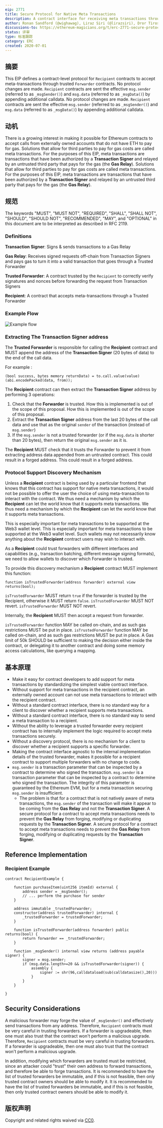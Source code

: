 ```yaml
---
eip: 2771
title: Secure Protocol for Native Meta Transactions
description: A contract interface for receiving meta transactions through a trusted forwarder
author: Ronan Sandford (@wighawag), Liraz Siri (@lirazsiri), Dror Tirosh (@drortirosh), Yoav Weiss (@yoavw), Alex Forshtat (@forshtat), Hadrien Croubois (@Amxx), Sachin Tomar (@tomarsachin2271), Patrick McCorry (@stonecoldpat), Nicolas Venturo (@nventuro), Fabian Vogelsteller (@frozeman), Pandapip1 (@Pandapip1)
discussions-to: https://ethereum-magicians.org/t/erc-2771-secure-protocol-for-native-meta-transactions/4488
status: 评审
type: 标准跟踪
category: ERC
created: 2020-07-01
---
```


## 摘要

This EIP defines a contract-level protocol for `Recipient` contracts to accept meta-transactions through trusted `Forwarder` contracts. No protocol changes are made. `Recipient` contracts are sent the effective `msg.sender` (referred to as `_msgSender()`) and `msg.data` (referred to as `_msgData()`) by appending additional calldata. No protocol changes are made. `Recipient` contracts are sent the effective `msg.sender` (referred to as `_msgSender()`) and `msg.data` (referred to as `_msgData()`) by appending additional calldata.

## 动机

There is a growing interest in making it possible for Ethereum contracts to accept calls from externally owned accounts that do not have ETH to pay for gas. Solutions that allow for third parties to pay for gas costs are called meta transactions. For the purposes of this EIP, meta transactions are transactions that have been authorized by a **Transaction Signer** and relayed by an untrusted third party that pays for the gas (the **Gas Relay**). Solutions that allow for third parties to pay for gas costs are called meta transactions. For the purposes of this EIP, meta transactions are transactions that have been authorized by a **Transaction Signer** and relayed by an untrusted third party that pays for the gas (the **Gas Relay**).

## 规范

The keywords "MUST", "MUST NOT", "REQUIRED", "SHALL", "SHALL NOT", "SHOULD", "SHOULD NOT", "RECOMMENDED", "MAY", and "OPTIONAL" in this document are to be interpreted as described in RFC 2119.

### Definitions

**Transaction Signer**: Signs & sends transactions to a Gas Relay

**Gas Relay**: Receives signed requests off-chain from Transaction Signers and pays gas to turn it into a valid transaction that goes through a Trusted Forwarder

**Trusted Forwarder**: A contract trusted by the `Recipient` to correctly verify signatures and nonces before forwarding the request from Transaction Signers

**Recipient**: A contract that accepts meta-transactions through a Trusted Forwarder

### Example Flow

![Example flow](../assets/eip-2771/example-flow.png)

### Extracting The Transaction Signer address

The **Trusted Forwarder** is responsible for calling the **Recipient** contract and MUST append the address of the **Transaction Signer** (20 bytes of data) to the end of the call data.

For example :

```solidity
(bool success, bytes memory returnData) = to.call.value(value)(abi.encodePacked(data, from));
```

The **Recipient** contract can then extract the **Transaction Signer** address by performing 3 operations:

1. Check that the **Forwarder** is trusted. How this is implemented is out of the scope of this proposal. How this is implemented is out of the scope of this proposal.
2. Extract the **Transaction Signer** address from the last 20 bytes of the call data and use that as the original `sender` of the transaction (instead of `msg.sender`)
3. If the `msg.sender` is not a trusted forwarder (or if the `msg.data` is shorter than 20 bytes), then return the original `msg.sender` as it is.

The **Recipient** MUST check that it trusts the Forwarder to prevent it from extracting address data appended from an untrusted contract. This could result in a forged address. This could result in a forged address.

### Protocol Support Discovery Mechanism

Unless a **Recipient** contract is being used by a particular frontend that knows that this contract has support for native meta transactions, it would not be possible to offer the user the choice of using meta-transaction to interact with the contract. We thus need a mechanism by which the **Recipient** can let the world know that it supports meta transactions. We thus need a mechanism by which the **Recipient** can let the world know that it supports meta transactions.

This is especially important for meta transactions to be supported at the Web3 wallet level. This is especially important for meta transactions to be supported at the Web3 wallet level. Such wallets may not necessarily know anything about the **Recipient** contract users may wish to interact with.

As a **Recipient** could trust forwarders with different interfaces and capabilities (e.g., transaction batching, different message signing formats), we need to allow wallets to discover which Forwarder is trusted.

To provide this discovery mechanism a **Recipient** contract MUST implement this function:

```solidity
function isTrustedForwarder(address forwarder) external view returns(bool);
```

`isTrustedForwarder` MUST return `true` if the forwarder is trusted by the Recipient, otherwise it MUST return `false`. `isTrustedForwarder` MUST NOT revert. `isTrustedForwarder` MUST NOT revert.

Internally, the **Recipient** MUST then accept a request from forwarder.

`isTrustedForwarder` function MAY be called on-chain, and as such gas restrictions MUST be put in place. `isTrustedForwarder` function MAY be called on-chain, and as such gas restrictions MUST be put in place. A Gas limit of 50k SHOULD be sufficient to making the decision either inside the contract, or delegating it to another contract and doing some memory access calculations, like querying a mapping.

## 基本原理

* Make it easy for contract developers to add support for meta transactions by standardizing the simplest viable contract interface.
* Without support for meta transactions in the recipient contract, an externally owned account can not use meta transactions to interact with the recipient contract.
* Without a standard contract interface, there is no standard way for a client to discover whether a recipient supports meta transactions.
* Without a standard contract interface, there is no standard way to send a meta transaction to a recipient.
* Without the ability to leverage a trusted forwarder every recipient contract has to internally implement the logic required to accept meta transactions securely.
* Without a discovery protocol, there is no mechanism for a client to discover whether a recipient supports a specific forwarder.
* Making the contract interface agnostic to the internal implementation details of the trusted forwarder, makes it possible for a recipient contract to support multiple forwarders with no change to code.
* `msg.sender` is a transaction parameter that can be inspected by a contract to determine who signed the transaction. `msg.sender` is a transaction parameter that can be inspected by a contract to determine who signed the transaction. The integrity of this parameter is guaranteed by the Ethereum EVM, but for a meta transaction securing `msg.sender` is insufficient.
  * The problem is that for a contract that is not natively aware of meta transactions, the `msg.sender` of the transaction will make it appear to be coming from the **Gas Relay** and not the **Transaction Signer**. A secure protocol for a contract to accept meta transactions needs to prevent the **Gas Relay** from forging, modifying or duplicating requests by the **Transaction Signer**. A secure protocol for a contract to accept meta transactions needs to prevent the **Gas Relay** from forging, modifying or duplicating requests by the **Transaction Signer**.
## Reference Implementation

### Recipient Example

```solidity
contract RecipientExample {

    function purchaseItem(uint256 itemId) external {
        address sender = _msgSender();
        // ... perform the purchase for sender
    }

    address immutable _trustedForwarder;
    constructor(address trustedForwarder) internal {
        _trustedForwarder = trustedForwarder;
    }

    function isTrustedForwarder(address forwarder) public returns(bool) {
        return forwarder == _trustedForwarder;
    }

    function _msgSender() internal view returns (address payable signer) {
        signer = msg.sender;
        if (msg.data.length>=20 && isTrustedForwarder(signer)) {
            assembly {
                signer := shr(96,calldataload(sub(calldatasize(),20)))
            }
        }    
    }

}
```

## Security Considerations

A malicious forwarder may forge the value of `_msgSender()` and effectively send transactions from any address. Therefore, `Recipient` contracts must be very careful in trusting forwarders. If a forwarder is upgradeable, then one must also trust that the contract won't perform a malicious upgrade. Therefore, `Recipient` contracts must be very careful in trusting forwarders. If a forwarder is upgradeable, then one must also trust that the contract won't perform a malicious upgrade.

In addition, modifying which forwarders are trusted must be restricted, since an attacker could "trust" their own address to forward transactions, and therefore be able to forge transactions. It is recommended to have the list of trusted forwarders be immutable, and if this is not feasible, then only trusted contract owners should be able to modify it. It is recommended to have the list of trusted forwarders be immutable, and if this is not feasible, then only trusted contract owners should be able to modify it.

## 版权声明

Copyright and related rights waived via [CC0](../LICENSE.md).
